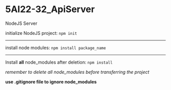 # 5AI22-32_ApiServer
NodeJS Server


initialize NodeJS project:
`npm init`
***
install node modules:
`npm install package_name`
***
Install  **all** node_modules after deletion: `npm install`

*remember to delete all node_modules before transferring the project*

**use .gitignore file to ignore node_modules**